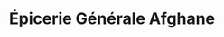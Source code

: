 ---
title: "Épicerie Générale Afghane"
url: /montbeliard/epicerie-generale-afghane/
shop: commodité
---